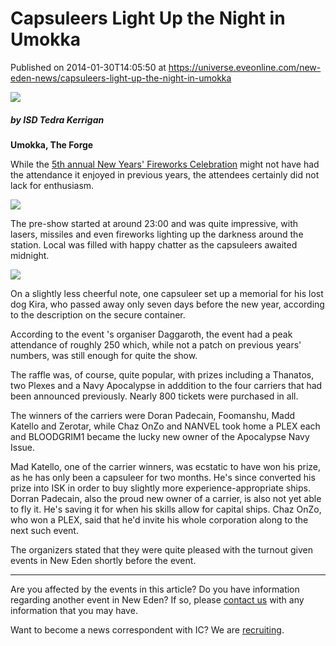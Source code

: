 # Capsuleers Light Up the Night in Umokka
Published on 2014-01-30T14:05:50 at https://universe.eveonline.com/new-eden-news/capsuleers-light-up-the-night-in-umokka

![](http://web.ccpgamescdn.com/newssystem/media/64904/1/ISD_IC.png)

#####  by ISD Tedra Kerrigan

**Umokka, The Forge**

While the [5th annual New Years' Fireworks Celebration](http://community.eveonline.com/news/news-channels/world-news/5th-annual-new-years-celebration-to-be-held-in-umokka/) might not have had the attendance it enjoyed in previous years, the attendees certainly did not lack for enthusiasm.

[![](http://web.ccpgamescdn.com/newssystem/media/65708/1/Fireworks_in_Umokka.png)](http://web.ccpgamescdn.com/newssystem/media/65708/1/Fireworks_in_Umokka.png)

The pre-show started at around 23:00 and was quite impressive, with lasers, missiles and even fireworks lighting up the darkness around the station. Local was filled with happy chatter as the capsuleers awaited midnight.

[![](http://web.ccpgamescdn.com/newssystem/media/65708/1/Fireworks_in_Umokka_2.png)](http://web.ccpgamescdn.com/newssystem/media/65708/1/Fireworks_in_Umokka_2.png)

On a slightly less cheerful note, one capsuleer set up a memorial for his lost dog Kira, who passed away only seven days before the new year, according to the description on the secure container.

According to the event 's organiser Daggaroth, the event had a peak attendance of roughly 250 which, while not a patch on previous years' numbers, was still enough for quite the show.

The raffle was, of course, quite popular, with prizes including a Thanatos, two Plexes and a Navy Apocalypse in adddition to the four carriers that had been announced previously. Nearly 800 tickets were purchased in all.

The winners of the carriers were Doran Padecain, Foomanshu, Madd Katello and Zerotar, while Chaz OnZo and NANVEL took home a PLEX each and BLOODGRIM1 became the lucky new owner of the Apocalypse Navy Issue.

Mad Katello, one of the carrier winners, was ecstatic to have won his prize, as he has only been a capsuleer for two months. He's since converted his prize into ISK in order to buy slightly more experience-appropriate ships. Dorran Padecain, also the proud new owner of a carrier, is also not yet able to fly it. He's saving it for when his skills allow for capital ships. Chaz OnZo, who won a PLEX, said that he'd invite his whole corporation along to the next such event.

The organizers stated that they were quite pleased with the turnout given events in New Eden shortly before the event.

* * *

Are you affected by the events in this article? Do you have information regarding another event in New Eden? If so, please [contact us](http://www.eveonline.com/news.asp?a=submitrp) with any information that you may have.

Want to become a news correspondent with IC? We are [recruiting](http://www.eveonline.com/isd.asp).
